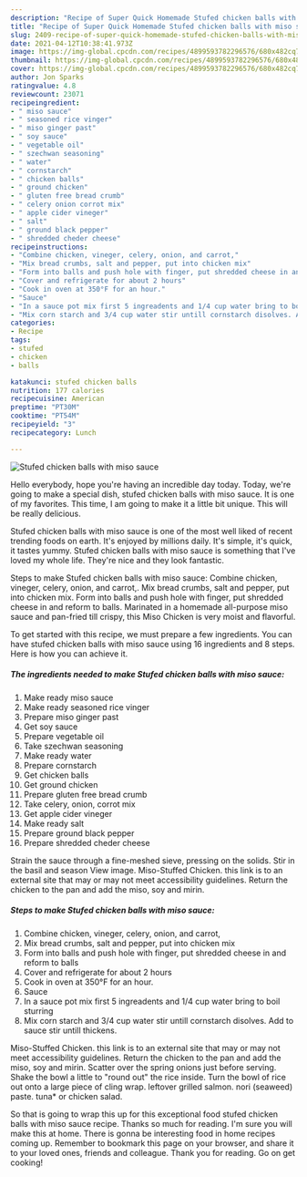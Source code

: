 ```yaml
---
description: "Recipe of Super Quick Homemade Stufed chicken balls with miso sauce"
title: "Recipe of Super Quick Homemade Stufed chicken balls with miso sauce"
slug: 2409-recipe-of-super-quick-homemade-stufed-chicken-balls-with-miso-sauce
date: 2021-04-12T10:38:41.973Z
image: https://img-global.cpcdn.com/recipes/4899593782296576/680x482cq70/stufed-chicken-balls-with-miso-sauce-recipe-main-photo.jpg
thumbnail: https://img-global.cpcdn.com/recipes/4899593782296576/680x482cq70/stufed-chicken-balls-with-miso-sauce-recipe-main-photo.jpg
cover: https://img-global.cpcdn.com/recipes/4899593782296576/680x482cq70/stufed-chicken-balls-with-miso-sauce-recipe-main-photo.jpg
author: Jon Sparks
ratingvalue: 4.8
reviewcount: 23071
recipeingredient:
- " miso sauce"
- " seasoned rice vinger"
- " miso ginger past"
- " soy sauce"
- " vegetable oil"
- " szechwan seasoning"
- " water"
- " cornstarch"
- " chicken balls"
- " ground chicken"
- " gluten free bread crumb"
- " celery onion corrot mix"
- " apple cider vineger"
- " salt"
- " ground black pepper"
- " shredded cheder cheese"
recipeinstructions:
- "Combine chicken, vineger, celery, onion, and carrot,"
- "Mix bread crumbs, salt and pepper, put into chicken mix"
- "Form into balls and push hole with finger, put shredded cheese in and reform to balls"
- "Cover and refrigerate for about 2 hours"
- "Cook in oven at 350°F for an hour."
- "Sauce"
- "In a sauce pot mix first 5 ingreadents and 1/4 cup water bring to boil sturring"
- "Mix corn starch and 3/4 cup water stir untill cornstarch disolves. Add to sauce stir untill thickens."
categories:
- Recipe
tags:
- stufed
- chicken
- balls

katakunci: stufed chicken balls 
nutrition: 177 calories
recipecuisine: American
preptime: "PT30M"
cooktime: "PT54M"
recipeyield: "3"
recipecategory: Lunch

---
```



![Stufed chicken balls with miso sauce](https://img-global.cpcdn.com/recipes/4899593782296576/680x482cq70/stufed-chicken-balls-with-miso-sauce-recipe-main-photo.jpg)

Hello everybody, hope you're having an incredible day today. Today, we're going to make a special dish, stufed chicken balls with miso sauce. It is one of my favorites. This time, I am going to make it a little bit unique. This will be really delicious.

Stufed chicken balls with miso sauce is one of the most well liked of recent trending foods on earth. It's enjoyed by millions daily. It's simple, it's quick, it tastes yummy. Stufed chicken balls with miso sauce is something that I've loved my whole life. They're nice and they look fantastic.

Steps to make Stufed chicken balls with miso sauce: Combine chicken, vineger, celery, onion, and carrot,. Mix bread crumbs, salt and pepper, put into chicken mix. Form into balls and push hole with finger, put shredded cheese in and reform to balls. Marinated in a homemade all-purpose miso sauce and pan-fried till crispy, this Miso Chicken is very moist and flavorful.


To get started with this recipe, we must prepare a few ingredients. You can have stufed chicken balls with miso sauce using 16 ingredients and 8 steps. Here is how you can achieve it.

<!--inarticleads1-->

##### The ingredients needed to make Stufed chicken balls with miso sauce:

1. Make ready  miso sauce
1. Make ready  seasoned rice vinger
1. Prepare  miso ginger past
1. Get  soy sauce
1. Prepare  vegetable oil
1. Take  szechwan seasoning
1. Make ready  water
1. Prepare  cornstarch
1. Get  chicken balls
1. Get  ground chicken
1. Prepare  gluten free bread crumb
1. Take  celery, onion, corrot mix
1. Get  apple cider vineger
1. Make ready  salt
1. Prepare  ground black pepper
1. Prepare  shredded cheder cheese


Strain the sauce through a fine-meshed sieve, pressing on the solids. Stir in the basil and season View image. Miso-Stuffed Chicken. this link is to an external site that may or may not meet accessibility guidelines. Return the chicken to the pan and add the miso, soy and mirin. 

<!--inarticleads2-->

##### Steps to make Stufed chicken balls with miso sauce:

1. Combine chicken, vineger, celery, onion, and carrot,
1. Mix bread crumbs, salt and pepper, put into chicken mix
1. Form into balls and push hole with finger, put shredded cheese in and reform to balls
1. Cover and refrigerate for about 2 hours
1. Cook in oven at 350°F for an hour.
1. Sauce
1. In a sauce pot mix first 5 ingreadents and 1/4 cup water bring to boil sturring
1. Mix corn starch and 3/4 cup water stir untill cornstarch disolves. Add to sauce stir untill thickens.


Miso-Stuffed Chicken. this link is to an external site that may or may not meet accessibility guidelines. Return the chicken to the pan and add the miso, soy and mirin. Scatter over the spring onions just before serving. Shake the bowl a little to &#34;round out&#34; the rice inside. Turn the bowl of rice out onto a large piece of cling wrap. leftover grilled salmon. nori (seaweed) paste. tuna* or chicken salad. 

So that is going to wrap this up for this exceptional food stufed chicken balls with miso sauce recipe. Thanks so much for reading. I'm sure you will make this at home. There is gonna be interesting food in home recipes coming up. Remember to bookmark this page on your browser, and share it to your loved ones, friends and colleague. Thank you for reading. Go on get cooking!

